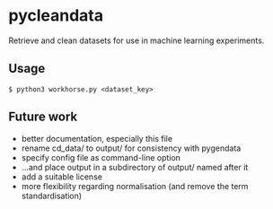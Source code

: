 # pycleandata

Retrieve and clean datasets for use in machine learning experiments.

## Usage

``$ python3 workhorse.py <dataset_key>``

## Future work

 - better documentation, especially this file
 - rename cd_data/ to output/ for consistency with pygendata
 - specify config file as command-line option
 - ...and place output in a subdirectory of output/ named after it
 - add a suitable license
 - more flexibility regarding normalisation (and remove the term standardisation)


